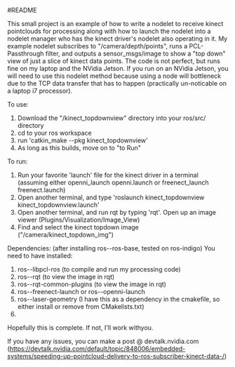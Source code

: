 #README

This small project is an example of how to write a nodelet to receive kinect pointclouds for processing
along with how to launch the nodelet into a nodelet manager who has the kinect driver's nodelet also operating in it.
My example nodelet subscribes to "/camera/depth/points", runs a PCL-Passthrough filter, and outputs a sensor_msgs/image
to show a "top down" view of just a slice of kinect data points. The code is not perfect, but runs fine on my laptop and 
the NVidia Jetson. If you run on an NVidia Jetson, you will need to use this nodelet method because using a node will bottleneck
due to the TCP data transfer that has to happen (practically un-noticable on a laptop i7 processor).

To use:
  1. Download the "/kinect_topdownview" directory into your ros/src/ directory
  2. cd to your ros workspace
  3. run 'catkin_make --pkg kinect_topdownview'
  4. As long as this builds, move on to "to Run"
  
To run:
  1. Run your favorite 'launch' file for the kinect driver in a terminal (assuming either openni_launch openni.launch or freenect_launch freenect.launch)
  2. Open another terminal, and type 'roslaunch kinect_topdownview kinect_topdownview.launch'
  3. Open another terminal, and run rqt by typing 'rqt'. Open up an image viewer (Plugins/Visualization/Image_View)
  4. Find and select the kinect topdown image ("/camera/kinect_topdown_img")
  
Dependencies: (after installing ros-<distro>-ros-base, tested on ros-indigo)
You need to have installed:
  1. ros-<distro>-libpcl-ros (to compile and run my processing code)
  2. ros-<distro>-rqt (to view the image in rqt)
  3. ros-<distro>-rqt-common-plugins (to view the image in rqt)
  4. ros-<distro>-freenect-launch or ros-<distro>-openni-launch
  5. ros-<distro>-laser-geometry (I have this as a dependency in the cmakefile, so either install or remove from CMakelists.txt)
  6. 
Hopefully this is complete. If not, I'll work withyou.

If you have any issues, you can make a post @ devtalk.nvidia.com 
(https://devtalk.nvidia.com/default/topic/848006/embedded-systems/speeding-up-pointcloud-delivery-to-ros-subscriber-kinect-data-/)
